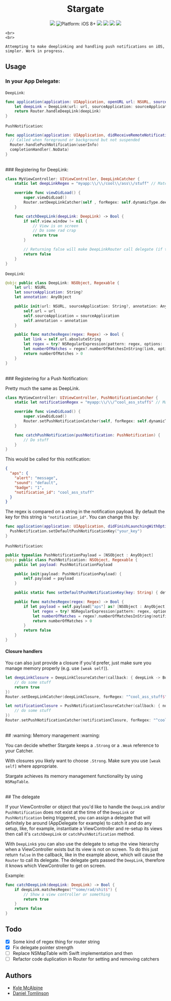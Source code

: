<h1 align="center">Stargate</h1>
<p align="center">
    <a href="https://developer.apple.com/swift/" ><img src="https://img.shields.io/badge/Swift-2.2-orange.svg?style=flat"></a>
    <img src="https://img.shields.io/badge/platform-iOS%208%2B-c775df.svg?style=flat" alt="Platform: iOS 8+">
    <a href="https://github.com/kylejm/Stargate/releases"><img src="https://img.shields.io/github/release/kylejm/Stargate.svg"></a>
    <a href="https://travis-ci.org/kylejm/Stargate"><img src="https://travis-ci.org/kylejm/Stargate.svg?branch=master"></a>
    <a href="https://codecov.io/github/kylejm/Stargate?branch=master"><img src="https://codecov.io/github/kylejm/Stargate/coverage.svg?branch=master"></a>
    <img src="https://img.shields.io/badge/package%20managers-Carthage-yellow.svg">

    <br>
    <br>

    Attempting to make deeplinking and handling push notifications on iOS, simpler. Work in progress.

</p>


## Usage

### In your App Delegate:


`DeepLink`:

```swift
func application(application: UIApplication, openURL url: NSURL, sourceApplication: String?, annotation: AnyObject) -> Bool {
    let deepLink = DeepLink(url: url, sourceApplication: sourceApplication, annotation: annotation)
    return Router.handleDeepLink(deepLink)
}
```

`PushNotification`:

```swift
func application(application: UIApplication, didReceiveRemoteNotification userInfo: [NSObject : AnyObject], fetchCompletionHandler completionHandler: (UIBackgroundFetchResult) -> Void) {
  // Called when foreground or background but not suspended
  Router.handlePushNotification(userInfo)
  completionHandler(.NoData)
}
```

<br>
### Registering for DeepLink:

``` swift
class MyViewController: UIViewController, DeepLinkCatcher {
	static let deepLinkRegex = "myapp:\\/\\/cool\\/ass\\/stuff" // Matches myapp://cool/ass/stuff

	override func viewDidLoad() {
		super.viewDidLoad()
        Router.setDeepLinkCatcher(self , forRegex: self.dynamicType.deepLinkRegex, referenceStrength: .Weak)
	}

	func catchDeepLink(deepLink: DeepLink) -> Bool {
		if self.view.window != nil {
    		// View is on screen
    		// Do some rad crap
    		return true
  		}

		// Returning false will make DeepLinkRouter call delegate (if there is one, of course)
		return false
    }
}
```

`DeepLink`:
```swift
@objc public class DeepLink: NSObject, Regexable {
    let url: NSURL
    let sourceApplication: String?
    let annotation: AnyObject

    public init(url: NSURL, sourceApplication: String?, annotation: AnyObject) {
        self.url = url
        self.sourceApplication = sourceApplication
        self.annotation = annotation
    }

    public func matchesRegex(regex: Regex) -> Bool {
        let link = self.url.absoluteString
        let regex = try? NSRegularExpression(pattern: regex, options: .CaseInsensitive)
        let numberOfMatches = regex?.numberOfMatchesInString(link, options: [], range: NSMakeRange(0, link.characters.count))
        return numberOfMatches > 0
    }
}
```

<br>
### Registering for a Push Notification:

Pretty much the same as DeepLink.

```swift
class MyViewController: UIViewController, PushNotificationCatcher {
	static let notificationRegex = "myapp:\\/\\/^cool_ass_stuff$" // Matches myapp://cool/ass/stuff

	override func viewDidLoad() {
		super.viewDidLoad()
		Router.setPushNotificationCatcher(self, forRegex: self.dynamicType.notificationRegex, referenceStrength: .Weak)
	}

	func catchPushNotification(pushNotification: PushNotification) {
		// Do stuff
    }
}
```

This would be called for this notification:

```json
{
  "aps": {
    "alert": "message",
    "sound": "default",
    "badge": "1",
    "notification_id": "cool_ass_stuff"
  }
}
```

The regex is compared on a string in the notification payload. By default the key for this string is `"notification_id"`. You can change this by:

```swift
func application(application: UIApplication, didFinishLaunchingWithOptions launchOptions: [NSObject: AnyObject]?) -> Bool {
  PushNotification.setDefaultPushNotificationKey("your_key")
}
```

`PushNotification`:
```swift
public typealias PushNotificationPayload = [NSObject : AnyObject]
@objc public class PushNotification: NSObject, Regexable {
    public let payload: PushNotificationPayload

    public init(payload: PushNotificationPayload) {
        self.payload = payload
    }

    public static func setDefaultPushNotificationKey(key: String) { defaultPushNotificationKey = key }

    public func matchesRegex(regex: Regex) -> Bool {
        if let payload = self.payload["aps"] as? [NSObject : AnyObject], notification = payload[defaultPushNotificationKey] as? String {
            let regex = try? NSRegularExpression(pattern: regex, options: .CaseInsensitive)
            let numberOfMatches = regex?.numberOfMatchesInString(notification, options: [], range: NSMakeRange(0, notification.characters.count))
            return numberOfMatches > 0
        }
        return false
    }
}
```


#### Closure handlers

You can also just provide a closure if you'd prefer, just make sure you manage memory properly (e.g. use `[weak self]`).

```swift
let deepLinkClosure = DeepLinkClosureCatcher(callback: { deepLink -> Bool in [weak self]
    // do some stuff
    return true
})
Router.setDeepLinkCatcher(deepLinkClosure, forRegex: "^cool_ass_stuff$", referenceStrength: .Strong)

let notificationClosure = PushNotificationClosureCatcher(callback: { notification in [weak self]
    // do some stuff
})
Router.setPushNotificationCatcher(notificationClosure, forRegex: "^cool_ass_stuff$", referenceStrength: .Strong)
```

<br>
## :warning: Memory management :warning:

You can decide whether Stargate keeps a `.Strong` or a `.Weak` reference to your Catcher.

With closures you likely want to choose `.Strong`. Make sure you use `[weak self]` where appropriate.

Stargate achieves its memory management functionality by using `NSMapTable`.

<br>
## The delegate

If your ViewController or object that you'd like to handle the `DeepLink` and/or `PushNotification` does not exist at the time of the `DeepLink` or `PushNotification` being triggered, you can assign a delegate that will definitely be around (AppDelegate for example) to catch it and do any setup, like, for example, instantiate a ViewController and re-setup its views then call it's `catchDeepLink` or `catchPushNotification` method.

With `DeepLink`s you can also use the delegate to setup the view hierarchy when a ViewController exists but its view is not on screen. To do this just return `false` in the callback, like in the example above, which will cause the `Router` to call its delegate. The delegate gets passed the `DeepLink`, therefore it knows which ViewController to get on screen.

Example:

```swift
func catchDeepLink(deepLink: DeepLink) -> Bool {
    if deepLink.matchesRegex("^some/rad/shit$") {
        // Show a view controller or something
        return true
    }
    return false
}
```

## Todo

- [x] Some kind of regex thing for router string
- [x] Fix delegate pointer strength
- [ ] Replace NSMapTable with Swift implementation and then
- [ ] Refactor code duplication in Router for setting and removing catchers

## Authors

- [Kyle McAlpine](http:kylejm.io)
- [Daniel Tomlinson](http://danie.lt)
